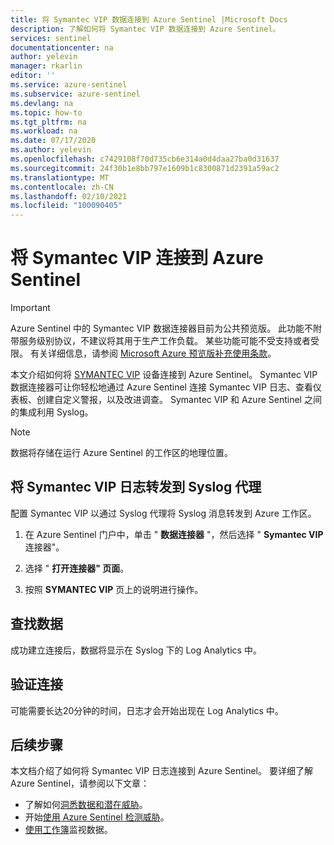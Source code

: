```yaml
---
title: 将 Symantec VIP 数据连接到 Azure Sentinel |Microsoft Docs
description: 了解如何将 Symantec VIP 数据连接到 Azure Sentinel。
services: sentinel
documentationcenter: na
author: yelevin
manager: rkarlin
editor: ''
ms.service: azure-sentinel
ms.subservice: azure-sentinel
ms.devlang: na
ms.topic: how-to
ms.tgt_pltfrm: na
ms.workload: na
ms.date: 07/17/2020
ms.author: yelevin
ms.openlocfilehash: c7429108f70d735cb6e314a0d4daa27ba0d31637
ms.sourcegitcommit: 24f30b1e8bb797e1609b1c8300871d2391a59ac2
ms.translationtype: MT
ms.contentlocale: zh-CN
ms.lasthandoff: 02/10/2021
ms.locfileid: "100090405"
---
```

# <a name="connect-your-symantec-vip-to-azure-sentinel"></a>将 Symantec VIP 连接到 Azure Sentinel

> [!IMPORTANT]
> Azure Sentinel 中的 Symantec VIP 数据连接器目前为公共预览版。
> 此功能不附带服务级别协议，不建议将其用于生产工作负载。 某些功能可能不受支持或者受限。 有关详细信息，请参阅 [Microsoft Azure 预览版补充使用条款](https://azure.microsoft.com/support/legal/preview-supplemental-terms/)。

本文介绍如何将 [SYMANTEC VIP](https://vip.symantec.com/) 设备连接到 Azure Sentinel。 Symantec VIP 数据连接器可让你轻松地通过 Azure Sentinel 连接 Symantec VIP 日志、查看仪表板、创建自定义警报，以及改进调查。 Symantec VIP 和 Azure Sentinel 之间的集成利用 Syslog。

> [!NOTE]
> 数据将存储在运行 Azure Sentinel 的工作区的地理位置。

## <a name="forward-symantec-vip-logs-to-the-syslog-agent"></a>将 Symantec VIP 日志转发到 Syslog 代理  

配置 Symantec VIP 以通过 Syslog 代理将 Syslog 消息转发到 Azure 工作区。

1. 在 Azure Sentinel 门户中，单击 " **数据连接器** "，然后选择 " **Symantec VIP** 连接器"。

1. 选择 " **打开连接器" 页面**。

1. 按照 **SYMANTEC VIP** 页上的说明进行操作。

## <a name="find-your-data"></a>查找数据

成功建立连接后，数据将显示在 Syslog 下的 Log Analytics 中。

## <a name="validate-connectivity"></a>验证连接

可能需要长达20分钟的时间，日志才会开始出现在 Log Analytics 中。 

## <a name="next-steps"></a>后续步骤

本文档介绍了如何将 Symantec VIP 日志连接到 Azure Sentinel。 要详细了解 Azure Sentinel，请参阅以下文章：

- 了解如何[洞悉数据和潜在威胁](quickstart-get-visibility.md)。
- 开始[使用 Azure Sentinel 检测威胁](tutorial-detect-threats-built-in.md)。
- [使用工作簿](tutorial-monitor-your-data.md)监视数据。